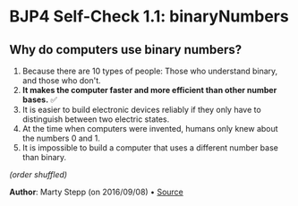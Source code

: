 # BJP4 Self-Check 1.1: binaryNumbers

## Why do computers use binary numbers?

1. Because there are 10 types of people: Those who understand binary, and those
   who don't.
2. **It makes the computer faster and more efficient than other number bases.**
   ✅
3. It is easier to build electronic devices reliably if they only have to
   distinguish between two electric states.
4. At the time when computers were invented, humans only knew about the numbers
   0 and 1.
5. It is impossible to build a computer that uses a different number base than
   binary.

_(order shuffled)_

**Author**: Marty Stepp (on 2016/09/08) • [Source](https://practiceit.cs.washington.edu/problem/view/bjp4/chapter1/s1-binaryNumbers)
